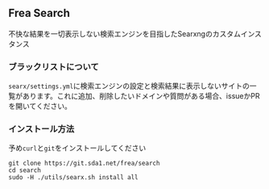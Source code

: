 ## Frea Search
不快な結果を一切表示しない検索エンジンを目指したSearxngのカスタムインスタンス

### ブラックリストについて
`searx/settings.yml`に検索エンジンの設定と検索結果に表示しないサイトの一覧があります。これに追加、削除したいドメインや質問がある場合、issueかPRを開いてください。

### インストール方法
予め`curl`と`git`をインストールしてください <br>
```
git clone https://git.sda1.net/frea/search
cd search
sudo -H ./utils/searx.sh install all
```
